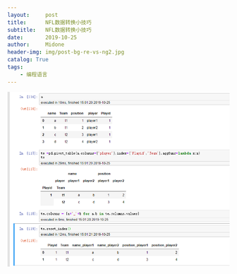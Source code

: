 ```yaml
---
layout:     post
title:      NFL数据转换小技巧
subtitle:   NFL数据转换小技巧
date:       2019-10-25
author:     Midone
header-img: img/post-bg-re-vs-ng2.jpg
catalog: True
tags:
    - 编程语言
---
```


![image](https://github.com/ChunhanLi/ChunhanLi.github.io/blob/master/img/10_25.png?raw=true)

